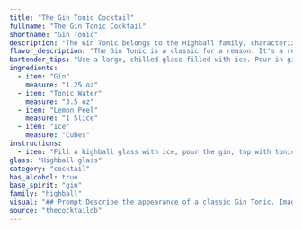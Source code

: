 ```yaml
---
title: "The Gin Tonic Cocktail"
fullname: "The Gin Tonic Cocktail"
shortname: "Gin Tonic"
description: "The Gin Tonic belongs to the Highball family, characterized by a strong spirit base topped with a carbonated mixer. Its origin dates back to the 19th century in British India, where gin was mixed with tonic water, originally used to treat malaria. "
flavor_description: "The Gin Tonic is a classic for a reason. It's a refreshing blend of juniper-forward gin's botanicals, the bitter sweetness of tonic water, and a touch of citrus from the lemon peel. The ice chills the drink, creating a crisp, clean palate cleanser with a lingering bitterness and a hint of floral aroma. "
bartender_tips: "Use a large, chilled glass filled with ice. Pour in gin first, followed by tonic. A good ratio is 2 oz gin to 4 oz tonic. Gently stir, then express lemon peel oils over the drink and drop it in. Don't over-garnish, the lemon peel is key to the aroma. "
ingredients:
  - item: "Gin"
    measure: "1.25 oz"
  - item: "Tonic Water"
    measure: "3.5 oz"
  - item: "Lemon Peel"
    measure: "1 Slice"
  - item: "Ice"
    measure: "Cubes"
instructions:
  - item: "Fill a highball glass with ice, pour the gin, top with tonic water and squeeze a lemon wedge and garnish with a lemon wedge."
glass: "Highball glass"
category: "cocktail"
has_alcohol: true
base_spirit: "gin"
family: "highball"
visual: "## Prompt:Describe the appearance of a classic Gin Tonic. Imagine a tall, slender glass filled with ice. The gin, clear and crisp, sits nestled among the ice cubes. What does the tonic water look like as it is poured in?  Is it clear, or does it have a subtle hint of color? How does the lemon peel garnish affect the overall appearance?  Consider the light reflecting off the ice and the condensation forming on the glass. "
source: "thecocktaildb"
---
```


